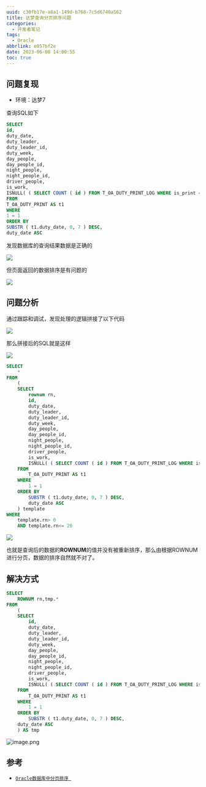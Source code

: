 ```yaml
---
uuid: c30fb17e-a8a1-149d-b768-7c5d6740a562
title: 达梦查询分页排序问题
categories:
  - 开发者笔记
tags:
  - Oracle
abbrlink: e057bf2e
date: 2023-06-08 14:00:55
toc: true
---
```

<meta name="referrer" content="no-referrer" />

<!--more-->

## 问题复现

- 环境：达梦7

查询SQL如下

```sql
SELECT
id,
duty_date,
duty_leader,
duty_leader_id,
duty_week,
day_people,
day_people_id,
night_people,
night_people_id,
driver_people,
is_work,
ISNULL( ( SELECT COUNT ( id ) FROM T_OA_DUTY_PRINT_LOG WHERE is_print = '1' AND duty_id = t1.id AND created_by = 'a5051dc718b942eb876e967836ec2953' GROUP BY duty_id ), 0 ) AS PRINT_COUNT 
FROM
T_OA_DUTY_PRINT AS t1 
WHERE
1 = 1 
ORDER BY
SUBSTR ( t1.duty_date, 0, 7 ) DESC,
duty_date ASC
```

发现数据库的查询结果数据是正确的

![](http://qiniu-image.gotojava.cn/blog/2023-12-15-191114.png)

但页面返回的数据排序是有问题的

![](http://qiniu-image.gotojava.cn/blog/2023-12-15-191117.png)

## 问题分析

通过跟踪和调试，发现处理的逻辑拼接了以下代码

![](http://qiniu-image.gotojava.cn/blog/2023-12-15-191122.png)

那么拼接后的SQL就是这样

![](http://qiniu-image.gotojava.cn/blog/2023-12-15-191125.png)

```sql
SELECT
	* 
FROM
	(
	SELECT
		rownum rn,
		id,
		duty_date,
		duty_leader,
		duty_leader_id,
		duty_week,
		day_people,
		day_people_id,
		night_people,
		night_people_id,
		driver_people,
		is_work,
		ISNULL( ( SELECT COUNT ( id ) FROM T_OA_DUTY_PRINT_LOG WHERE is_print = '1' AND duty_id = t1.id AND created_by = 'a5051dc718b942eb876e967836ec2953' GROUP BY duty_id ), 0 ) AS PRINT_COUNT 
	FROM
		T_OA_DUTY_PRINT AS t1 
	WHERE
		1 = 1 
	ORDER BY
		SUBSTR ( t1.duty_date, 0, 7 ) DESC,
		duty_date ASC 
	) template 
WHERE
	template.rn> 0 
	AND template.rn<= 20
```

![](http://qiniu-image.gotojava.cn/blog/2023-12-15-191129.png)

也就是查询后的数据的**ROWNUM**的值并没有被重新排序，那么由根据ROWNUM进行分页，数据的排序自然就不对了。

## 解决方式

```sql
SELECT
	ROWNUM rn,tmp.*
FROM
	(
	SELECT
		id,
		duty_date,
		duty_leader,
		duty_leader_id,
		duty_week,
		day_people,
		day_people_id,
		night_people,
		night_people_id,
		driver_people,
		is_work,
		ISNULL( ( SELECT COUNT ( id ) FROM T_OA_DUTY_PRINT_LOG WHERE is_print = '1' AND duty_id = t1.id AND created_by = 'a5051dc718b942eb876e967836ec2953' GROUP BY duty_id ), 0 ) AS PRINT_COUNT 
	FROM
		T_OA_DUTY_PRINT AS t1 
	WHERE
		1 = 1 
	ORDER BY
		SUBSTR ( t1.duty_date, 0, 7 ) DESC,
	duty_date ASC 
	) AS tmp
```

![image.png](http://qiniu-image.gotojava.cn/blog/2023-12-15-191131.png)

## 参考

- <a href="https://blog.csdn.net/github_34013496/article/details/74938788">`Oracle数据库中分页排序 `</a>
